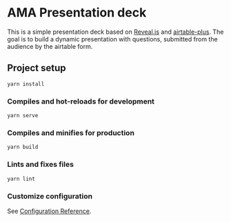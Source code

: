 # AMA Presentation deck

This is a simple presentation deck based on [Reveal.js](https://revealjs.com) and [airtable-plus](https://airtable-plus.js.org). The goal is to build a dynamic presentation with questions, submitted from the audience by the airtable form.

## Project setup
```
yarn install
```

### Compiles and hot-reloads for development
```
yarn serve
```

### Compiles and minifies for production
```
yarn build
```

### Lints and fixes files
```
yarn lint
```

### Customize configuration
See [Configuration Reference](https://cli.vuejs.org/config/).
